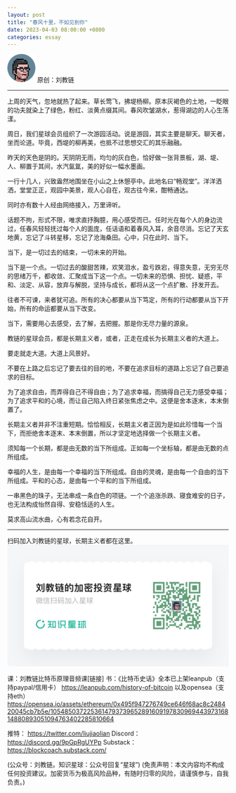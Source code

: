 ```yaml
---
layout: post
title: "春风十里，不如见到你"
date: 2023-04-03 08:00:00 +0800
categories: essay
---
```


![](/images/ordinal-1835811752116542.png)
原创：刘教链

* * *

上周的天气，忽地就热了起来。草长莺飞，拂堤杨柳。原本灰褐色的土地，一眨眼的功夫就染上了绿色，粉红、淡黄点缀其间。春风吹皱湖水，惹得湖边的人心生荡漾。

周日，我们星球会员组织了一次游园活动。说是游园，其实主要是聊天。聊天者，坐而论道。毕竟，西堤的柳再美，也抵不过思想交汇的其乐融融。

昨天的天色是阴的。天阴阴无雨，均匀的灰白色，恰好做一张背景板，湖、堤、人、柳置于其间，水汽氤氲，美的好似一幅水墨画。

一行十几人，兴致盎然地围坐在小山之上休憩亭中。此地名曰“畅观堂”。洋洋洒洒，堂堂正正，观园中美景，观人心自在，观古往今来，酣畅通达。

同时亦有数十人经由网络接入，万里谛听。

话题不拘，形式不限，唯求直抒胸臆，用心感受而已。任时光在每个人的身边流过，任春风轻轻抚过每个人的面庞，任话语和着春风入耳，余音尽消。忘记了天玄地黄，忘记了斗转星移，忘记了沧海桑田。心中，只在此时、当下。

当下，是一切过去的结束，一切未来的开始。

当下是一个点。一切过去的酸甜苦辣，欢笑泪水，盈亏跌宕，得意失意，无穷无尽的思绪万千，都收敛、汇聚成当下这一个点。一切未来的恐惧、担忧、疑惑，平和、淡定、从容，放弃与解脱，坚持与成长，都将从这一个点扩散、抒发开去。

往者不可谏，来者犹可追。所有的决心都要从当下笃定，所有的行动都要从当下开始，所有的命运都要从当下改变。

当下，需要用心去感受，去了解，去把握。那是你无尽力量的源泉。

教链的星球会员，都是长期主义者，或者，正走在成长为长期主义者的大道上。

要走就走大道。大道上风景好。

不要在上路之后忘记了要去往的目的地，不要在追求目标的道路上忘记了自己要追求的目标。

为了追求自由，而弄得自己不得自由；为了追求幸福，而搞得自己无力感受幸福；为了追求平和的心境，而让自己陷入终日紧张焦虑之中。这便是舍本逐末，本末倒置了。

长期主义者并非不注重短期。恰恰相反，长期主义者正因为是如此珍惜每一个当下，而拒绝舍本逐末、本末倒置，所以才坚定地选择做一个长期主义者。

须知每一个长期，都是由无数的当下所组成。正如每一个坐标轴，都是由无数的点所组成。

幸福的人生，是由每一个幸福的当下所组成。自由的灵魂，是由每一个自由的当下所组成。平和的心态，是由每一个平和的当下所组成。

一串黑色的珠子，无法串成一条白色的项链。一个个追涨杀跌、寝食难安的日子，也无法构成怡然自得、安稳恬适的人生。

莫求高山流水曲，心有若念花自开。


* * *
扫码加入刘教链的星球，长期主义者都在这里。
![](/images/xq-poster-new.png)

课：刘教链比特币原理音频课[链接]
书：《比特币史话》全本已上架leanpub（支持paypal/信用卡）  https://leanpub.com/history-of-bitcoin
    以及opensea（支持eth）  https://opensea.io/assets/ethereum/0x495f947276749ce646f68ac8c248420045cb7b5e/105485037225361479373965289160919783096944397316814880893051094763402285810664 

推特： https://twitter.com/liujiaolian
Discord： https://discord.gg/9pGpRgUYPp 
Substack： https://blockcoach.substack.com/

(公众号：刘教链。知识星球：公众号回复“星球”)
(免责声明：本文内容均不构成任何投资建议。加密货币为极高风险品种，有随时归零的风险，请谨慎参与，自我负责。)


